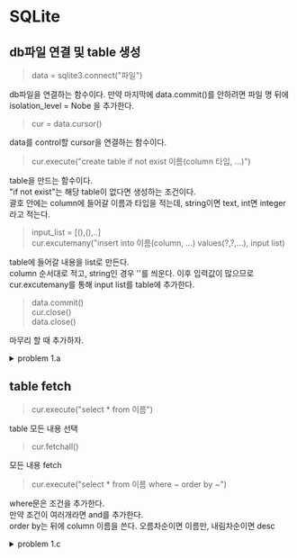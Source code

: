 # SQLite

## db파일 연결 및 table 생성

>data = sqlite3.connect("파일")

db파일을 연결하는 함수이다. 만약 마지막에 data.commit()를 안하려면 파일 명 뒤에 isolation_level = Nobe 을 추가한다.    
>cur = data.cursor()  

data를 control할 cursor을 연결하는 함수이다.  

>cur.execute("create table if not exist 이름(column 타입, ...)")

table을 만드는 함수이다.  
"if not exist"는 해당 table이 없다면 생성하는 조건이다.  
괄호 안에는 column에 들어갈 이름과 타입을 적는데, string이면 text, int면 integer 라고 적는다.  

> input_list = [(),(),..]  
cur.excutemany("insert into 이름(column, ...) values(?,?,...), input list)

table에 들어갈 내용을 list로 만든다.  
column 순서대로 적고, string인 경우 ''를 씌운다.
이후 입력값이 많으므로 cur.excutemany를 통해 input list를 table에 추가한다. 

>data.commit()  
cur.close()  
data.close()  

마무리 할 때 추가하자. 

<details>
<summary> problem 1.a </summary>
<div markdown="1">

```python
def create() -> None:
    '''
        create() connects a database named |titanic.db| and creates a table |Company| in it.

        Columns and data types of table |Company| are as follow:
            |Employee|   - string
            |Department| - string
            |Salary|     - int
            |Gender|     - string
        
        The order of data insertion does not matter.
    '''
    # BEGIN_YOUR_CODE
    
    data = sqlite3.connect("titanic.db")
    cur = data.cursor()
    cur.execute("create table if not exists Company(Employee text, Department text, Salary integer, Gender text)")
    input_list = [('John', 'sales', 5000, 'M'), 
            ('Allen', 'accounting', 6000, 'M'), 
            ('Martin', 'research', 3500, 'M'), 
            ('Mary', 'sales', 5500, 'F'), 
            ('Smith', 'research', 4500, 'M')]
    cur.executemany("insert into Company (Employee, Department, Salary, Gender) values(?,?,?,?)", input_list)
    data.commit()
    cur.close()
    data.close()
    
    # END_YOUR_CODE
    
create()
```

</div>
</details>  

## table fetch

>cur.execute("select * from 이름")

table 모든 내용 선택

>cur.fetchall()

모든 내용 fetch

>cur.execute("select * from 이름 where ~ order by ~")

where문은 조건을 추가한다.  
만약 조건이 여러개라면 and를 추가한다.  
order by는 뒤에 column 이름을 쓴다. 오름차순이면 이름만, 내림차순이면 desc  

<details>
<summary> problem 1.c </summary>
<div markdown="1">

```python
def select2() -> List[Tuple[int, str, int, int]]:
    '''
        select2() fetches all data satisfying certain condition from table |Titatic| in database |titanic.db|
            and returns them as a list of tuples.

        Columns and data types of table |Titanic| are as follow:
            |Pclass|   - int
            |Name|     - string
            |Survived| - int
            |Age|      - int
        
        The returned list should be formatted as follow:
            [ Tuple_1, ..., Tuple_N ]
            where N is # of fetched data and
            Tuple_n = ( |Pclass|, |Name|, |Survived|, |Age| ), |Survived| == 1, |Age| < 65
            for 1 <= n <= N.

        The tuples should be arranged in ascending order of |Age|.
        The order of tuples with the same |Age| does not matter.
    '''
    # BEGIN_YOUR_CODE
    
    data = sqlite3.connect("titanic.db")
    cur = data.cursor()
    cur.execute("select * from Titanic where Survived == 1 and Age < 65 order by Age")
    return (cur.fetchall())

    # END_YOUR_CODE

select2()
```

</div>
</details> 

